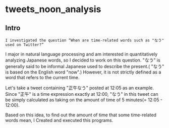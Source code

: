 # tweets_noon_analysis
## Intro
    I investigated the question “When are time-related words such as "なう" used on Twitter?”
I major in natural language processing and am interested in quantitatively analyzing Japanese words, so I decided to work on this question. "なう" is generally said to be informal Japanese used to describe the present.( "なう" is based on the English word "now".) However, it is not strictly defined as a word that refers to the current time.

Let's take a tweet containing "正午なう" posted at 12:05 as an example. Since "正午" is a time expression exactly at 12:00, "なう" in this tweet can be simply calculated as taking on the amount of time of 5 minutes(= 12:05 - 12:00). 

Based on this idea, to find out the amount of time that some time-related words mean, I Created and executed this programs.
